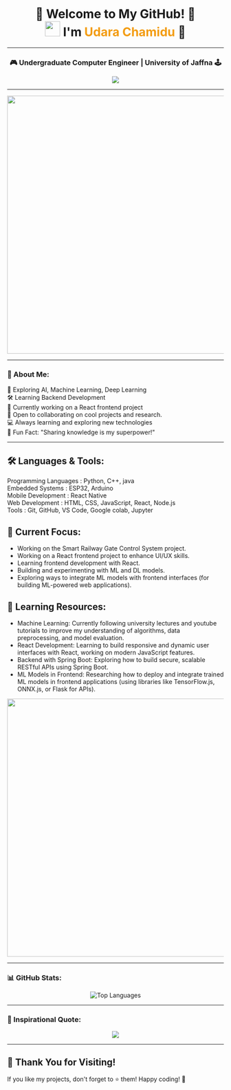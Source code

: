 <h1 align="center">
  🌟 Welcome to My GitHub! 🌟  
  <br> 
  <img src="https://media.giphy.com/media/hvRJCLFzcasrR4ia7z/giphy.gif" width="35">  
  I'm <span style="color: #f39c12;">Udara Chamidu</span> 🚀
</h1>

---
<h3 align="center">🎮 Undergraduate Computer Engineer | University of Jaffna 🕹️</h3>


<p align="center">
  <img src="https://readme-typing-svg.demolab.com?font=Fira+Code&weight=600&size=25&duration=3000&pause=500&color=F7F7F7&background=000000&center=true&vCenter=true&width=600&lines=👨‍💻+Code.+🚀+Innovate.+🎨+Create.+;Always+Learning.+💡+Always+Evolving.+;Welcome+to+my+GitHub+Profile!">
</p>

---

<div align="center">
  <img src="https://media.giphy.com/media/QpVUMRUJGokfqXyfa1/giphy.gif" width="600" />
</div>

---

### 🌱 About Me:
<div align="left">
  🌟 Exploring AI, Machine Learning, Deep Learning <br>
  🛠️ Learning Backend Development <br>
  🚀 Currently working on a React frontend project <br>
  🤝 Open to collaborating on cool projects and research. <br>
  💻 Always learning and exploring new technologies <br>
  🧠 Fun Fact: "Sharing knowledge is my superpower!"
  
</div>

---

## 🛠️ Languages & Tools:
<div align="left">
Programming Languages : Python, C++, java <br>
Embedded Systems : ESP32, Arduino <br>
Mobile Development : React Native <br>
Web Development : HTML, CSS, JavaScript, React, Node.js <br>
Tools : Git, GitHub, VS Code, Google colab, Jupyter
</div>

## 🔭 Current Focus:
- Working on the Smart Railway Gate Control System project.
- Working on a React frontend project to enhance UI/UX skills.
- Learning frontend development with React.
- Building and experimenting with ML and DL models.
- Exploring ways to integrate ML models with frontend interfaces (for building ML-powered web applications).

## 🤖 Learning Resources:
- Machine Learning: Currently following university lectures and youtube tutorials to improve my understanding of algorithms, data preprocessing, and model evaluation.
- React Development: Learning to build responsive and dynamic user interfaces with React, working on modern JavaScript features.
- Backend with Spring Boot: Exploring how to build secure, scalable RESTful APIs using Spring Boot.
- ML Models in Frontend: Researching how to deploy and integrate trained ML models in frontend applications (using libraries like TensorFlow.js, ONNX.js, or Flask for APIs).


<div align="center">
  <img src="https://user-images.githubusercontent.com/20955511/199138068-0a7b7b75-a024-4f00-803f-30a19c5d1b2d.gif" width="600" />
</div>

---

### 📊 GitHub Stats:
<p align="center">
  <img src="https://github-readme-stats.vercel.app/api/top-langs?username=udarachamidu&show_icons=true&locale=en&layout=compact&theme=tokyonight" alt="Top Languages" />
</p>

---

### 🎯 Inspirational Quote:
<p align="center">
  <img src="https://readme-typing-svg.demolab.com?font=Monoton&size=24&duration=3000&pause=800&color=F7F7F7&background=000000&center=true&vCenter=true&width=800&lines=Dream+Big.;Learn+Every+Day.;Create+Something+Awesome.">
</p>

---

## 🙏 Thank You for Visiting!

If you like my projects, don't forget to ⭐️ them! Happy coding! 🚀

